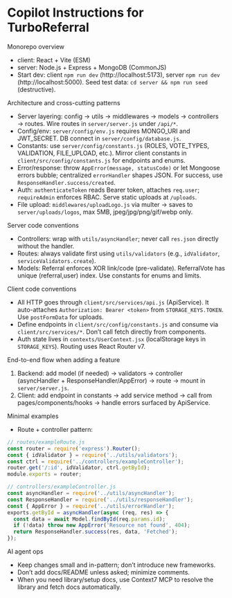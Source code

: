 # Copilot Instructions for TurboReferral

Monorepo overview
- client: React + Vite (ESM)
- server: Node.js + Express + MongoDB (CommonJS)
- Start dev: client `npm run dev` (http://localhost:5173), server `npm run dev` (http://localhost:5000). Seed test data: `cd server && npm run seed` (destructive).

Architecture and cross-cutting patterns
- Server layering: config → utils → middlewares → models → controllers → routes. Wire routes in `server/server.js` under `/api/*`.
- Config/env: `server/config/env.js` requires MONGO_URI and JWT_SECRET. DB connect in `server/config/database.js`.
- Constants: use `server/config/constants.js` (ROLES, VOTE_TYPES, VALIDATION, FILE_UPLOAD, etc.). Mirror client constants in `client/src/config/constants.js` for endpoints and enums.
- Error/response: throw `AppError(message, statusCode)` or let Mongoose errors bubble; centralized `errorHandler` shapes JSON. For success, use `ResponseHandler.success/created`.
- Auth: `authenticateToken` reads Bearer token, attaches `req.user`; `requireAdmin` enforces RBAC. Serve static uploads at `/uploads`.
- File upload: `middlewares/uploadLogo.js` via multer → saves to `server/uploads/logos`, max 5MB, jpeg/jpg/png/gif/webp only.

Server code conventions
- Controllers: wrap with `utils/asyncHandler`; never call `res.json` directly without the handler.
- Routes: always validate first using `utils/validators` (e.g., `idValidator`, `serviceValidators.create`).
- Models: Referral enforces XOR link/code (pre-validate). ReferralVote has unique (referral,user) index. Use constants for enums and limits.

Client code conventions
- All HTTP goes through `client/src/services/api.js` (ApiService). It auto-attaches `Authorization: Bearer <token>` from `STORAGE_KEYS.TOKEN`. Use `postFormData` for uploads.
- Define endpoints in `client/src/config/constants.js` and consume via `client/src/services/*`. Don’t call fetch directly from components.
- Auth state lives in `contexts/UserContext.jsx` (localStorage keys in `STORAGE_KEYS`). Routing uses React Router v7.

End-to-end flow when adding a feature
1) Backend: add model (if needed) → validators → controller (asyncHandler + ResponseHandler/AppError) → route → mount in `server/server.js`.
2) Client: add endpoint in constants → add service method → call from pages/components/hooks → handle errors surfaced by ApiService.

Minimal examples
- Route + controller pattern:
```js
// routes/exampleRoute.js
const router = require('express').Router();
const { idValidator } = require('../utils/validators');
const ctrl = require('../controllers/exampleController');
router.get('/:id', idValidator, ctrl.getById);
module.exports = router;

// controllers/exampleController.js
const asyncHandler = require('../utils/asyncHandler');
const ResponseHandler = require('../utils/responseHandler');
const { AppError } = require('../utils/errorHandler');
exports.getById = asyncHandler(async (req, res) => {
  const data = await Model.findById(req.params.id);
  if (!data) throw new AppError('Resource not found', 404);
  return ResponseHandler.success(res, data, 'Fetched');
});
```

AI agent ops
- Keep changes small and in-pattern; don’t introduce new frameworks.
- Don’t add docs/README unless asked; minimize comments.
- When you need library/setup docs, use Context7 MCP to resolve the library and fetch docs automatically.
